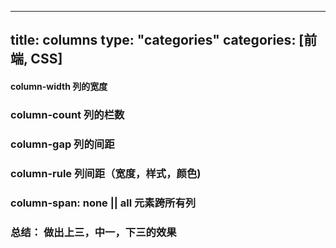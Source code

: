 
---
title: columns
type: "categories"
categories: [前端, CSS]
---

#### column-width 列的宽度
### column-count 列的栏数
### column-gap 列的间距
### column-rule 列间距（宽度，样式，颜色)
### column-span: none || all 元素跨所有列

### 总结： 做出上三，中一，下三的效果
